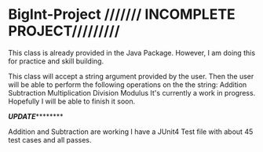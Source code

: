 # BigInt-Project /////// INCOMPLETE PROJECT/////////
This class is already provided in the Java Package.
However, I am doing this for practice and skill building.

This class will accept a string argument provided by the user.
Then the user will be able to perform the following operations on the the string:
        Addition
        Subtraction
        Multiplication
        Division
        Modulus
 It's currently a work in progress. Hopefully I will be able to finish it soon.
 
 
 *************UPDATE*********************
 
 Addition and Subtraction are working
 I have a JUnit4 Test file with about 45 test cases and all passes.

